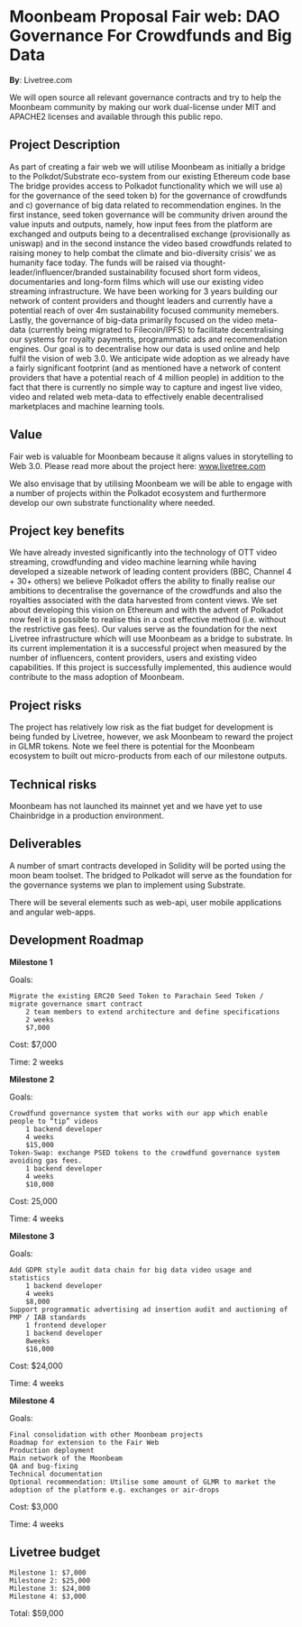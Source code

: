 # Moonbeam Proposal Fair web: DAO Governance For Crowdfunds and Big Data

**By**: Livetree.com

We will open source all relevant governance contracts and try to help the Moonbeam community by making our work dual-license under MIT and APACHE2 licenses and available through this public repo.

## Project Description

As part of creating a fair web we will utilise Moonbeam as initially a bridge to the Polkdot/Substrate eco-system from our existing Ethereum code base The bridge provides access to Polkadot functionality which we will use a) for the governance of the seed token b) for the governance of crowdfunds and c) governance of big data related to recommendation engines.  In the first instance, seed token governance will be community driven around the value inputs and outputs, namely, how input fees from the platform are exchanged and outputs being to a decentralised exchange (provisionally as uniswap) and in the second instance the video based crowdfunds related to raising money to help combat the climate and bio-diversity crisis’ we as humanity face today.  The funds will be raised via thought-leader/influencer/branded sustainability focused short form videos, documentaries and long-form films which will use our existing video streaming infrastructure. We have been working for 3 years building our network of content providers and thought leaders and currently have a potential reach of over 4m sustainability focused community memebers. Lastly, the governance of big-data primarily focused on the video meta-data (currently being migrated to Filecoin/IPFS) to facilitate decentralising our systems for royalty payments, programmatic ads and recommendation engines. Our goal is to decentralise how our data is used online and help fulfil the vision of web 3.0. We anticipate wide adoption as we already have a fairly significant footprint (and as mentioned have a network of content providers that have a potential reach of 4 million people) in addition to the fact that there is currently no simple way to capture and ingest live video, video and related web meta-data to effectively enable decentralised marketplaces and machine learning tools.

## Value

Fair web is valuable for Moonbeam because it aligns values in storytelling to Web 3.0. Please read more about the project here: www.livetree.com

We also envisage that by utilising Moonbeam we will be able to engage with a number of projects within the Polkadot ecosystem and furthermore develop our own substrate functionality where needed.

## Project key benefits

We have already invested significantly into the technology of OTT video streaming, crowdfunding and video machine learning while having developed a sizeable network of leading content providers (BBC, Channel 4 + 30+ others)  we  believe Polkadot offers the ability to finally realise our ambitions to decentralise the governance of the crowdfunds and also the royalties associated with the data harvested from content views. We set about developing this vision on Ethereum and with the advent of Polkadot now feel it is possible to realise this in a cost effective method (i.e. without the restrictive gas fees).  Our values serve as the foundation for the next Livetree infrastructure which will use Moonbeam as a bridge to substrate. In its current implementation it is a successful project when measured by the number of influencers, content providers, users and existing video capabilities. If this project is successfully implemented, this audience would contribute to the mass adoption of Moonbeam.

## Project risks

The project has relatively low risk as the fiat budget for development is being funded by Livetree, however, we ask Moonbeam to reward the project in GLMR tokens. Note we feel there is potential for the Moonbeam ecosystem to built out micro-products from each of our milestone outputs.

## Technical risks

Moonbeam has not launched its mainnet yet and we have yet to use Chainbridge in a production environment.

## Deliverables

A number of smart contracts developed in Solidity will be ported using the moon beam toolset. The bridged to Polkadot will serve as the foundation for the governance systems we plan to implement using Substrate.

There will be several elements such as web-api, user mobile applications and angular web-apps.

## Development Roadmap

**Milestone 1**

Goals:

    Migrate the existing ERC20 Seed Token to Parachain Seed Token / migrate governance smart contract
        2 team members to extend architecture and define specifications
        2 weeks
        $7,000

Cost: $7,000

Time: 2 weeks

**Milestone 2**

Goals:

    Crowdfund governance system that works with our app which enable people to “tip” videos
        1 backend developer
        4 weeks
        $15,000
    Token-Swap: exchange PSED tokens to the crowdfund governance system avoiding gas fees.
        1 backend developer
        4 weeks
        $10,000

Cost: 25,000

Time: 4 weeks

**Milestone 3**

Goals:

    Add GDPR style audit data chain for big data video usage and statistics
        1 backend developer
        4 weeks
        $8,000
    Support programmatic advertising ad insertion audit and auctioning of PMP / IAB standards
        1 frontend developer
        1 backend developer
        8weeks
        $16,000

Cost: $24,000

Time: 4 weeks

**Milestone 4**

Goals:

    Final consolidation with other Moonbeam projects
    Roadmap for extension to the Fair Web
    Production deployment
    Main network of the Moonbeam
    QA and bug-fixing
    Technical documentation
    Optional recommendation: Utilise some amount of GLMR to market the adoption of the platform e.g. exchanges or air-drops

Cost: $3,000

Time: 4 weeks

## Livetree budget

    Milestone 1: $7,000
    Milestone 2: $25,000
    Milestone 3: $24,000
    Milestone 4: $3,000

Total: $59,000


 
